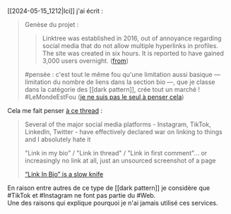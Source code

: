 [[2024-05-15_1212|Ici]] j'ai écrit :

> Genèse du projet :
>
> > Linktree was established in 2016, out of annoyance regarding social media that do not allow multiple hyperlinks in profiles. The site was created in six hours. It is reported to have gained 3,000 users overnight. ([from](https://en.wikipedia.org/wiki/Linktree#History))
>
> #pensée : c'est tout le même fou qu'une limitation aussi basique — limitation du nombre de liens dans la section bio —, que je classe dans la catégorie des [[dark pattern]], crée tout un marché ! #LeMondeEstFou ([je ne suis pas le seul à penser cela](https://news.ycombinator.com/item?id=35625621))
 
 Cela me fait penser [à ce thread](https://mamot.fr/@simon@simonwillison.net/112428509717755608) :

> Several of the major social media platforms - Instagram, TikTok, LinkedIn, Twitter - have effectively declared war on linking to things and I absolutely hate it
>
> "Link in my bio" / "Link in thread" / "Link in first comment"... or increasingly no link at all, just an unsourced screenshot of a page
>
> [“Link In Bio” is a slow knife](https://www.anildash.com/2019/12/10/link-in-bio-is-how-they-tried-to-kill-the-web/)

En raison entre autres de ce type de [[dark pattern]] je considère que #TikTok et #Instagram ne font pas partie du #Web.  
Une des raisons qui explique pourquoi je n'ai jamais utilisé ces services.